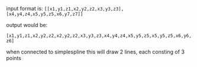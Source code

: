 input format is:
`[[x1,y1,z1,x2,y2,z2,x3,y3,z3],[x4,y4,z4,x5,y5,z5,x6,y7,z7]]`

output would be:

`[x1,y1,z1,x2,y2,z2,x2,y2,z2,x3,y3,z3,x4,y4,z4,x5,y5,z5,x5,y5,z5,x6,y6,z6]`

when connected to simplespline this will draw 2 lines, each consting of 3 points